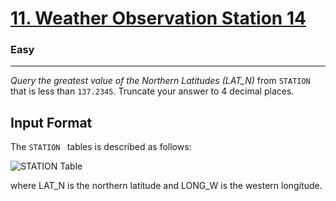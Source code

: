 <!-- Question Link -->

# [11. Weather Observation Station 14](https://www.hackerrank.com/challenges/weather-observation-station-14/)

<!-- Difficulty -->

### Easy

---

<!-- Description -->

_Query the greatest value of the Northern Latitudes (LAT_N)_ from `STATION` that is less than `137.2345`. Truncate your answer to 4 decimal places.

<!-- Input Format -->

## Input Format

The `STATION ` tables is described as follows:<br>

![STATION Table](https://s3.amazonaws.com/hr-challenge-images/9336/1449345840-5f0a551030-Station.jpg)<br>

where LAT_N is the northern latitude and LONG_W is the western longitude.
